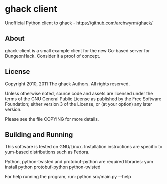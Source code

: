 ghack client
===============================================================================
Unofficial Python client to ghack - https://github.com/archwyrm/ghack/

About
-------------------------------------------------------------------------------
ghack-client is a small example client for the new Go-based server for
DungeonHack. Consider it a proof of concept.

License
-------------------------------------------------------------------------------
Copyright 2010, 2011 The ghack Authors. All rights reserved.

Unless otherwise noted, source code and assets are licensed under
the terms of the GNU General Public License as published by the Free
Software Foundation; either version 3 of the License, or (at your option)
any later version.

Please see the file COPYING for more details.

Building and Running
-------------------------------------------------------------------------------
This software is tested on GNU/Linux. Installation instructions are specific
to yum-based distributions such as Fedora.

Python, python-twisted and protobuf-python are required libraries:
    yum install python protobuf-python python-twisted

For help running the program, run:
    python src/main.py --help

